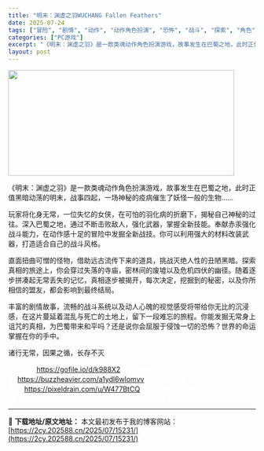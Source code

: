 ```yaml
---
title: "明末：渊虚之羽WUCHANG Fallen Feathers"
date: 2025-07-24
tags: ["冒险", "剧情", "动作", "动作角色扮演", "恐怖", "战斗", "探索", "角色", "角色扮演", "黑暗"]
categories: ["PC游戏"]
excerpt: "《明末：渊虚之羽》是一款类魂动作角色扮演游戏，故事发生在巴蜀之地，此时正值黑暗动荡的明末，战事四起，一场神秘的疫病催生了妖怪一般的生物…… 玩家将化身无常，一位失忆的女侠，在可怕的羽化病的折磨下，揭秘自己神秘的过往。深入巴蜀之地，通过不断击败敌人，强化武器，掌握全新技能。奉献赤汞强化战斗能力，在动作&hellip;"
layout: post
---
```


<img class="aligncenter size-full wp-image-15224" src="https://2cy.202588.cn/wp-content/uploads/2025/07/2025072414260930.webp" alt="" width="460" height="215" />

《明末：渊虚之羽》是一款类魂动作角色扮演游戏，故事发生在巴蜀之地，此时正值黑暗动荡的明末，战事四起，一场神秘的疫病催生了妖怪一般的生物……

玩家将化身无常，一位失忆的女侠，在可怕的羽化病的折磨下，揭秘自己神秘的过往。深入巴蜀之地，通过不断击败敌人，强化武器，掌握全新技能。奉献赤汞强化战斗能力，在动作感十足的冒险中发掘全新战技。你可以利用强大的材料改装武器，打造适合自己的战斗风格。

直面扭曲可憎的怪物，借助远古流传下来的道具，挑战灭绝人性的丑陋黑暗。探索真相的旅途上，你会穿过失落的寺庙，密林间的废墟以及危机四伏的幽径。随着逐步拼凑起无常丢失的记忆，真相逐步被揭开，每次决定，挖掘到的秘密，以及你所相信的盟友，都会影响到最终结局。

丰富的剧情故事，流畅的战斗系统以及动人心魄的视觉感受将带给你无比的沉浸感，在这片蔓延着混乱与死亡的土地上，留下一段难忘的旅程。你能发掘无常身上诅咒的真相，为巴蜀带来和平吗？还是说你会屈服于侵蚀一切的恐怖？世界的命运掌握在你的手中。

诸行无常，因果之循，长存不灭

<span style="color: #ffffff;">Gofile盘|https://gofile.io/d/k988X2</span>
<span style="color: #ffffff;">BuzzHeavier盘|https://buzzheavier.com/a1ydl6wlomvv</span>
<span style="color: #ffffff;">Pixeldrain盘（外网可用）|https://pixeldrain.com/u/W477BtCQ</span>
<span style="color: #ffffff;">磁力链接|magnet:?xt=urn:btih:SKHCYLNZ37L5V6NDYS4U6LWMBVTZZ3FS</span>

---
📖 **下载地址/原文地址：** 本文最初发布于我的博客网站：[https://2cy.202588.cn/2025/07/15231/](https://2cy.202588.cn/2025/07/15231/)
